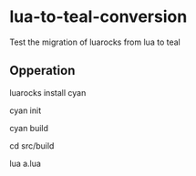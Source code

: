 # lua-to-teal-conversion
Test the migration of luarocks from lua to teal


## Opperation

luarocks install cyan

cyan init

cyan build

cd src/build

lua a.lua